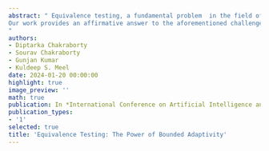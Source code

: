 ```yaml
---
abstract: " Equivalence testing, a fundamental problem  in the field of distribution testing, seeks to infer if two unknown distributions on $[n]$ are the same or far apart in the total variation distance. Conditional sampling has emerged as a powerful query model and has been investigated by theoreticians and practitioners alike, leading to the design of optimal algorithms albeit in a sequential setting (also referred to as adaptive tester). Given the profound impact of parallel computing over the past decades, there has been a strong desire to design algorithms that enable high parallelization. Despite significant algorithmic advancements over the last decade, parallelizable techniques (also termed non-adaptive testers) have $\Tilde{O}(\log^{12}n)$ query complexity, a prohibitively large complexity to be of practical usage. Therefore, the primary challenge is whether it is possible to design algorithms that enable high parallelization while achieving efficient query complexity. 
Our work provides an affirmative answer to the aforementioned challenge: we present a highly parallelizable tester with a query complexity of $\Tilde{O}(\log n)$, achieved through a single round of adaptivity, marking a significant stride towards harmonizing parallelizability and efficiency in equivalence testing.
"
authors:
- Diptarka Chakraborty 
- Sourav Chakraborty 
- Gunjan Kumar 
- Kuldeep S. Meel
date: 2024-01-20 00:00:00
highlight: true
image_preview: ''
math: true
publication: In *International Conference on Artificial Intelligence and Statistics (AISTATS)*
publication_types:
- '1'
selected: true
title: 'Equivalence Testing: The Power of Bounded Adaptivity'
---
```



